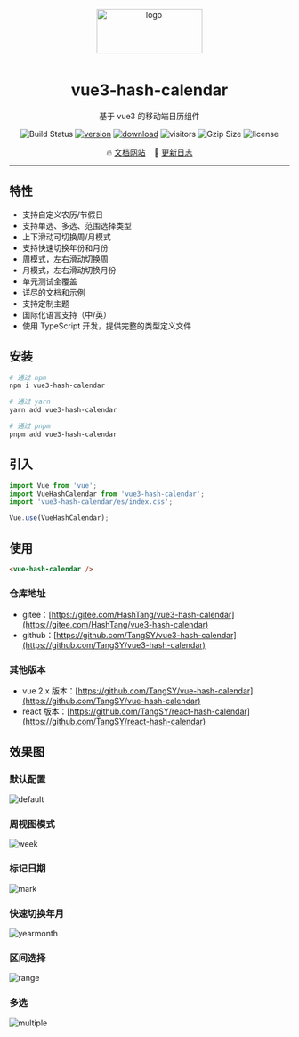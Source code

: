 <p align="center">
    <img alt="logo" src="https://www.hxkj.vip/calendar/public/logo.png" width="190" height="80" style="margin-bottom: 10px;">
</p>

<h1 align="center">vue3-hash-calendar</h1>

<p align="center">基于 vue3 的移动端日历组件</p>

<p align="center">
    <img src="https://travis-ci.com/TangSY/vue-hash-calendar.svg?branch=master&from=hxkj.vip&style=flat-square" alt="Build Status" />
    <a href="https://www.npmjs.com/package/vue3-hash-calendar"><img src="https://img.shields.io/npm/v/vue3-hash-calendar.svg?from=hxkj.vip&style=flat-square" alt="version" /></a>
    <a href="https://www.npmjs.com/package/vue3-hash-calendar"><img src="https://img.shields.io/npm/dt/vue3-hash-calendar.svg?from=hxkj.vip&style=flat-square" alt="download" /></a>
    <img src="https://visitor-badge.glitch.me/badge?page_id=vue3-hash-calendar&style=flat-square" alt="visitors" />
    <img src="https://img.badgesize.io/https://unpkg.com/vue3-hash-calendar@1/lib/vue3-hash-calendar.min.js?compression=gzip&style=flat-square&label=gzip%20size&color=#4fc08d" alt="Gzip Size" />
    <img src="https://img.shields.io/badge/license-MIT-blue.svg?from=hxkj.vip&style=flat-square" alt="license" />
</p>

<p align="center">
  🔥 <a href="https://hxkj.vip/calendar">文档网站</a>
  &nbsp;&nbsp;
  🌈 <a href="https://github.com/TangSY/vue3-hash-calendar/blob/main/docs/changelog.md">更新日志</a>
</p>

---

## 特性

- 支持自定义农历/节假日
- 支持单选、多选、范围选择类型
- 上下滑动可切换周/月模式
- 支持快速切换年份和月份
- 周模式，左右滑动切换周
- 月模式，左右滑动切换月份
- 单元测试全覆盖
- 详尽的文档和示例
- 支持定制主题
- 国际化语言支持（中/英）
- 使用 TypeScript 开发，提供完整的类型定义文件

## 安装

```bash
# 通过 npm
npm i vue3-hash-calendar

# 通过 yarn
yarn add vue3-hash-calendar

# 通过 pnpm
pnpm add vue3-hash-calendar
```

## 引入

```js
import Vue from 'vue';
import VueHashCalendar from 'vue3-hash-calendar';
import 'vue3-hash-calendar/es/index.css';

Vue.use(VueHashCalendar);
```

## 使用

```html
<vue-hash-calendar />
```

### 仓库地址

- gitee：[https://gitee.com/HashTang/vue3-hash-calendar](https://gitee.com/HashTang/vue3-hash-calendar)
- github：[https://github.com/TangSY/vue3-hash-calendar](https://github.com/TangSY/vue3-hash-calendar)

### 其他版本

- vue 2.x 版本：[https://github.com/TangSY/vue-hash-calendar](https://github.com/TangSY/vue-hash-calendar)
- react 版本：[https://github.com/TangSY/react-hash-calendar](https://github.com/TangSY/react-hash-calendar)

## 效果图

### 默认配置

![default](https://www.hxkj.vip/calendar/public/default.jpg?from=hxkj.vip)

### 周视图模式

![week](https://www.hxkj.vip/calendar/public/week.jpg?from=hxkj.vip)

### 标记日期

![mark](https://www.hxkj.vip/calendar/public/mark.jpg?from=hxkj.vip)

### 快速切换年月

![yearmonth](https://www.hxkj.vip/calendar/public/yearmonth.jpg?from=hxkj.vip)

### 区间选择

![range](https://www.hxkj.vip/calendar/public/range.jpg?from=hxkj.vip)

### 多选

![multiple](https://www.hxkj.vip/calendar/public/multiple.jpg?from=hxkj.vip)

